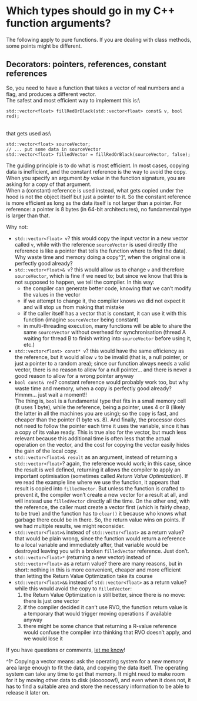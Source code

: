 Which types should go in my C++ function arguments?
=========================================================================================================

The following apply to pure functions. If you are dealing with class methods, some points might be different.

Decorators: pointers, references, constant references
-------------------------------------------------------------------------------------------------------------

So, you need to have a function that takes a vector of real numbers and a flag, and produces a different vector.\
The safest and most efficient way to implement this is:\

    std::vector<float> fillRedOrBlack(std::vector<float> const& v, bool red);

\
that gets used as:\

    std::vector<float> sourceVector;
    // ... put some data in sourceVector
    std::vector<float> filledVector = fillRedOrBlack(sourceVector, false);

The guiding principle is to do what is most efficient. In most cases, copying data is inefficient, and the constant reference is the way to avoid the copy.\
When you specify an argument *by value* in the function signature, you are asking for a copy of that argument.\
When a (constant) reference is used instead, what gets copied under the hood is not the object itself but just a pointer to it. So the constant reference is more efficient as long as the data itself is not larger than a pointer. For reference: a pointer is 8 bytes (in 64-bit architectures), no fundamental type is larger than that.

Why not:

-   `std::vector<float> v`? this would copy the input vector in a new vector called `v`, while with the reference `sourceVector` is used directly (the reference is like a pointer that tells the function where to find the data). Why waste time and memory doing a copy^[1](#fn1)^, when the original one is perfectly good already?
-   `std::vector<float>& v`? this would allow us to change `v` and therefore `sourceVector`, which is fine if we need to; but since we know that this is not supposed to happen, we tell the compiler. In this way:
    -   the compiler can generate better code, knowing that we can’t modify the values in the vector
    -   if we attempt to change it, the compiler knows we did not expect it and will stop us from making that mistake
    -   if the caller itself has a vector that is constant, it can use it with this function (imagine `sourceVector` being constant)
    -   in multi-threading execution, many functions will be able to share the same `sourceVector` without overhead for synchronisation (thread A waiting for thread B to finish writing into `sourceVector` before using it, etc.)
-   `std::vector<float> const* v`? this would have the same efficiency as the reference, but it would allow `v` to be invalid (that is, a null pointer, or just a pointer to a random area); since our function always needs a valid vector, there is no reason to allow for a null pointer… and there is never a good reason to allow for a wrong pointer anyway
-   `bool const& red`? constant reference would probably work too, but why waste time and memory, when a copy is perfectly good already? Hmmm… just wait a moment!!\
     The thing is, `bool` is a fundamental type that fits in a small memory cell (it uses 1 byte), while the reference, being a pointer, uses 4 or 8 (likely the latter in all the machines you are using); so the copy is fast, and cheaper than the pointer (1 byte vs. 8). And finally, the processor does not need to follow the pointer each time it uses the variable, since it has a copy of its value ready. This is true also for the vector, but much less relevant because this additional time is often less that the actual operation on the vector, and the cost for copying the vector easily hides the gain of the local copy.
-   `std::vector<float>& result` as an argument, instead of returning a `std::vector<float>`? again, the reference would work; in this case, since the result is well defined, returning it allows the compiler to apply an important optimisation (sometimes called *Return Value Optimization*). If we read the example line where we use the function, it appears that result is copied into `filledVector`. But unless the function is crafted to prevent it, the compiler won’t create a new vector for a result at all, and will instead use `filledVector` directly all the time. On the other end, with the reference, the caller must create a vector first (which is fairly cheap, to be true) and the function has to `clear()` it because who knows what garbage there could be in there. So, the return value wins on points. If we had multiple results, we might reconsider.
-   `std::vector<float>&` instead of `std::vector<float>` as a return value? that would be plain wrong, since the function would return a reference to a local variable and immediately after, that variable would be destroyed leaving you with a broken `filledVector` reference. Just don’t.
-   `std::vector<float>*` (returning a new vector) instead of `std::vector<float>` as a return value? there are many reasons, but in short: nothing in this is more convenient, cheaper and more efficient than letting the Return Value Optimization take its course
-   `std::vector<float>&&` instead of `std::vector<float>` as a return value? while this would avoid the copy to `filledVector`:
    1.  the Return Value Optimization is still better, since there is no move: there is just one vector
    2.  if the compiler decided it can’t use RVO, the function return value is a temporary that would trigger moving operations if available anyway
    3.  there might be some chance that returning a R-value reference would confuse the compiler into thinking that RVO doesn’t apply, and we would lose it

If you have questions or comments, [let me know](mailto:petrillo@fnal.gov)!

^1^ Copying a vector means: ask the operating system for a new memory area large enough to fit the data, and copying the data itself. The operating system can take any time to get that memory. It might need to make room for it by moving other data to disk (slooooow!), and even when it does not, it has to find a suitable area and store the necessary information to be able to release it later on.

